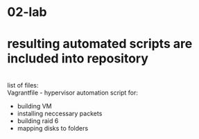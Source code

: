 # 02-lab

<h1>resulting automated scripts are included into repository</h1>
<br>
list of files:<br>
Vagrantfile - hypervisor automation script for:
<ul>
	<li> building VM</li>
	<li> installing neccessary packets</li>
	<li> building raid 6</li>
	<li> mapping disks to folders</li>
</ul>
<br>

